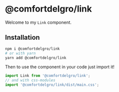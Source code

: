 # @comfortdelgro/link

Welcome to my `Link` component.

## Installation

```sh
npm i @comfortdelgro/link
# or with yarn
yarn add @comfortdelgro/link
```

Then to use the component in your code just import it!

```js
import Link from '@comfortdelgro/link';
// and with css-modules
import '@comfortdelgro/link/dist/main.css';
```
